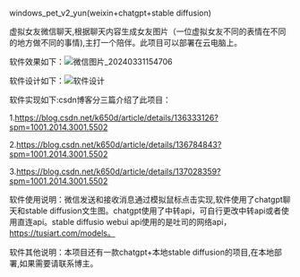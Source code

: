 windows_pet_v2_yun(weixin+chatgpt+stable diffusion)

虚拟女友微信聊天,根据聊天内容生成女友图片（一位虚拟女友不同的表情在不同的地方做不同的事情),主打一个陪伴。此项目可以部署在云电脑上。

软件效果如下：![微信图片_20240331154706](https://github.com/dognamepander/windows_pet_v2_yun/assets/119275007/446ee959-048a-429e-a61c-324b7afda816)

软件设计如下：![软件设计](https://github.com/dognamepander/windows_pet_v2_yun/assets/119275007/9cdfe2dc-d6cd-4f25-9d3f-74f5f508faea)

软件实现如下:csdn博客分三篇介绍了此项目：

1.https://blog.csdn.net/k650d/article/details/136333126?spm=1001.2014.3001.5502

2.https://blog.csdn.net/k650d/article/details/136784843?spm=1001.2014.3001.5502

3.https://blog.csdn.net/k650d/article/details/137028359?spm=1001.2014.3001.5502

软件使用说明：微信发送和接收消息通过模拟鼠标点击实现,软件使用了chatgpt聊天和stable diffusion文生图。chatgpt使用了中转api，可自行更改中转api或者使用直连api。stable diffusio webui api使用的是吐司的网络api，https://tusiart.com/models。

软件其他说明：本项目还有一款chatgpt+本地stable diffusion的项目,在本地部署,如果需要请联系博主。
